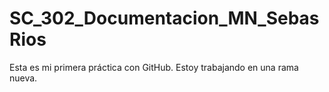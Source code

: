 # SC_302_Documentacion_MN_SebasRios
Esta es mi primera práctica con GitHub.
Estoy trabajando en una rama nueva.
